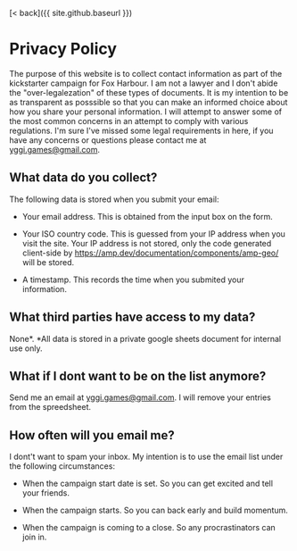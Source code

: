 [< back]({{ site.github.baseurl }})

# Privacy Policy

The purpose of this website is to collect contact information as part of the kickstarter campaign for Fox Harbour. 
I am not a lawyer and I don't abide the "over-legalezation" of these types of documents. 
It is my intention to be as transparent as posssible so that you can make an informed choice about how you share your personal information.
I will attempt to answer some of the most common concerns in an attempt to comply with various regulations.
I'm sure I've missed some legal requirements in here, if you have any concerns or questions please contact me at yggi.games@gmail.com.

## What data do you collect?

The following data is stored when you submit your email:

* Your email address. This is obtained from the input box on the form.

* Your ISO country code. This is guessed from your IP address when you visit the site. Your IP address is not stored, only the code generated client-side by https://amp.dev/documentation/components/amp-geo/ will be stored.

* A timestamp. This records the time when you submited your information.

## What third parties have access to my data?

None*. *All data is stored in a private google sheets document for internal use only.

## What if I dont want to be on the list anymore?

Send me an email at yggi.games@gmail.com. I will remove your entries from the spreedsheet.

## How often will you email me?

I dont't want to spam your inbox. My intention is to use the email list under the following circumstances:

* When the campaign start date is set. So you can get excited and tell your friends.

* When the campaign starts. So you can back early and build momentum.

* When the campaign is coming to a close. So any procrastinators can join in.






